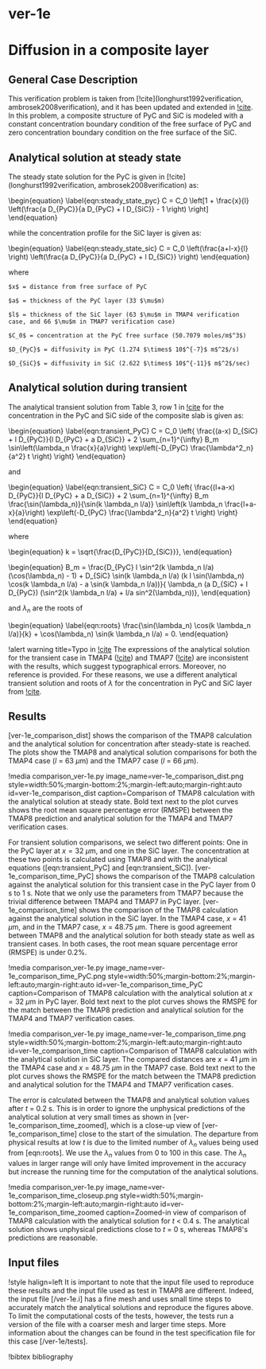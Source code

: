 # ver-1e

# Diffusion in a composite layer

## General Case Description

This verification problem is taken from [!cite](longhurst1992verification, ambrosek2008verification), and it has been updated and extended in [!cite](Simon2025). In this problem, a composite structure of PyC and SiC is modeled with a constant concentration boundary condition of the free surface of PyC and zero concentration boundary condition on the free surface of the SiC.

## Analytical solution at steady state

The steady state solution for the PyC is given in [!cite](longhurst1992verification, ambrosek2008verification) as:

\begin{equation}
\label{eqn:steady_state_pyc}
    C = C_0 \left[1 + \frac{x}{l}  \left(\frac{a D_{PyC}}{a D_{PyC} + l D_{SiC}} - 1 \right) \right]
\end{equation}

while the concentration profile for the SiC layer is given as:

\begin{equation}
\label{eqn:steady_state_sic}
    C = C_0 \left(\frac{a+l-x}{l} \right) \left(\frac{a D_{PyC}}{a D_{PyC} + l D_{SiC}} \right)
\end{equation}

where

    $x$ = distance from free surface of PyC

    $a$ = thickness of the PyC layer (33 $\mu$m)

    $l$ = thickness of the SiC layer (63 $\mu$m in TMAP4 verification case, and 66 $\mu$m in TMAP7 verification case)

    $C_0$ = concentration at the PyC free surface (50.7079 moles/m$^3$)

    $D_{PyC}$ = diffusivity in PyC (1.274 $\times$ 10$^{-7}$ m$^2$/s)

    $D_{SiC}$ = diffusivity in SiC (2.622 $\times$ 10$^{-11}$ m$^2$/sec)

## Analytical solution during transient

The analytical transient solution from Table 3, row 1 in [!cite](li2010analytical) for the concentration in the PyC and SiC side of the composite slab is given as:

\begin{equation}
\label{eqn:transient_PyC}
C = C_0 \left\{ \frac{(a-x) D_{SiC} + l D_{PyC}}{l D_{PyC} + a D_{SiC}} + 2 \sum_{n=1}^{\infty} B_m \sin\left(\lambda_n \frac{x}{a}\right) \exp\left(-D_{PyC} \frac{\lambda^2_n}{a^2} t \right) \right\}
\end{equation}

and

\begin{equation}
\label{eqn:transient_SiC}
C = C_0 \left\{ \frac{(l+a-x) D_{PyC}}{l D_{PyC} + a D_{SiC}} + 2 \sum_{n=1}^{\infty} B_m \frac{\sin(\lambda_n)}{\sin(k \lambda_n l/a)} \sin\left(k \lambda_n \frac{l+a-x}{a}\right) \exp\left(-D_{PyC} \frac{\lambda^2_n}{a^2} t \right) \right\}
\end{equation}

where

\begin{equation}
k = \sqrt{\frac{D_{PyC}}{D_{SiC}}},
\end{equation}

\begin{equation}
B_m = \frac{D_{PyC} l \sin^2(k \lambda_n l/a) (\cos(\lambda_n) - 1) + D_{SiC} \sin(k \lambda_n l/a) (k l \sin(\lambda_n) \cos(k \lambda_n l/a) - a \sin(k \lambda_n l/a))}{ \lambda_n (a D_{SiC} + l D_{PyC}) (\sin^2(k \lambda_n l/a) + l/a sin^2(\lambda_n))},
\end{equation}

and $\lambda_n$ are the roots of

\begin{equation}
\label{eqn:roots}
\frac{\sin(\lambda_n) \cos(k \lambda_n l/a)}{k} + \cos(\lambda_n) \sin(k \lambda_n l/a) = 0.
\end{equation}

!alert warning title=Typo in [!cite](ambrosek2008verification)
The expressions of the analytical solution for the transient case in TMAP4 ([!cite](longhurst1992verification)) and TMAP7 ([!cite](ambrosek2008verification)) are inconsistent with the results, which suggest typographical errors. Moreover, no reference is provided. For these reasons, we use a different analytical transient solution and roots of $\lambda$ for the concentration in PyC and SiC layer from [!cite](li2010analytical).

## Results

[ver-1e_comparison_dist] shows the comparison of the TMAP8 calculation and the analytical solution for concentration after steady-state is reached. The plots show the TMAP8 and analytical solution comparisons for both the TMAP4 case ($l$ = 63 $\mu$m) and the TMAP7 case ($l$ = 66 $\mu$m).

!media comparison_ver-1e.py
       image_name=ver-1e_comparison_dist.png
       style=width:50%;margin-bottom:2%;margin-left:auto;margin-right:auto
       id=ver-1e_comparison_dist
       caption=Comparison of TMAP8 calculation with the analytical solution at steady state. Bold text next to the plot curves shows the root mean square percentage error (RMSPE) between the TMAP8 prediction and analytical solution for the TMAP4 and TMAP7 verification cases.

For transient solution comparisons, we select two different points: One in the PyC layer at $x = 32$ $\mu$m, and one in the SiC layer.
The concentration at these two points is calculated using TMAP8 and with the analytical equations ([eqn:transient_PyC] and [eqn:transient_SiC]).
[ver-1e_comparison_time_PyC] shows the comparison of the TMAP8 calculation against the analytical solution for this transient case in the PyC layer from 0 s to 1 s. Note that we only use the parameters from TMAP7 because the trivial difference between TMAP4 and TMAP7 in PyC layer.
[ver-1e_comparison_time] shows the comparison of the TMAP8 calculation against the analytical solution in the SiC layer. In the TMAP4 case, $x$ = 41 $\mu$m, and in the TMAP7 case, $x$ = 48.75 $\mu$m.
There is good agreement between TMAP8 and the analytical solution for both steady state as well as transient cases. In both cases, the root mean square percentage error (RMSPE) is under 0.2%.

!media comparison_ver-1e.py
       image_name=ver-1e_comparison_time_PyC.png
       style=width:50%;margin-bottom:2%;margin-left:auto;margin-right:auto
       id=ver-1e_comparison_time_PyC
       caption=Comparison of TMAP8 calculation with the analytical solution at $x = 32$ $\mu$m in PyC layer. Bold text next to the plot curves shows the RMSPE for the match between the TMAP8 prediction and analytical solution for the TMAP4 and TMAP7 verification cases.

!media comparison_ver-1e.py
       image_name=ver-1e_comparison_time.png
       style=width:50%;margin-bottom:2%;margin-left:auto;margin-right:auto
       id=ver-1e_comparison_time
       caption=Comparison of TMAP8 calculation with the analytical solution in SiC layer. The compared distances are $x$ = 41 $\mu$m in the TMAP4 case and $x$ = 48.75 $\mu$m in the TMAP7 case. Bold text next to the plot curves shows the RMSPE for the match between the TMAP8 prediction and analytical solution for the TMAP4 and TMAP7 verification cases.

The error is calculated between the TMAP8 and analytical solution values after $t$ = 0.2 s. This is in order to ignore the unphysical predictions of the analytical solution at very small times as shown in [ver-1e_comparison_time_zoomed], which is a close-up view of [ver-1e_comparison_time] close to the start of the simulation. The departure from physical results at low $t$ is due to the limited number of $\lambda_n$ values being used from [eqn:roots]. We use the $\lambda_n$ values from 0 to 100 in this case. The $\lambda_n$ values in larger range will only have limited improvement in the accuracy but increase the running time for the computation of the analytical solutions.

!media comparison_ver-1e.py
       image_name=ver-1e_comparison_time_closeup.png
       style=width:50%;margin-bottom:2%;margin-left:auto;margin-right:auto
       id=ver-1e_comparison_time_zoomed
       caption=Zoomed-in view of comparison of TMAP8 calculation with the analytical solution for $t$ < 0.4 s. The analytical solution shows unphysical predictions close to $t$ = 0 s, whereas TMAP8's predictions are reasonable.

## Input files

!style halign=left
It is important to note that the input file used to reproduce these results and the input file used as test in TMAP8 are different. Indeed, the input file [/ver-1e.i] has a fine mesh and uses small time steps to accurately match the analytical solutions and reproduce the figures above. To limit the computational costs of the tests, however, the tests run a version of the file with a coarser mesh and larger time steps. More information about the changes can be found in the test specification file for this case [/ver-1e/tests].

!bibtex bibliography

